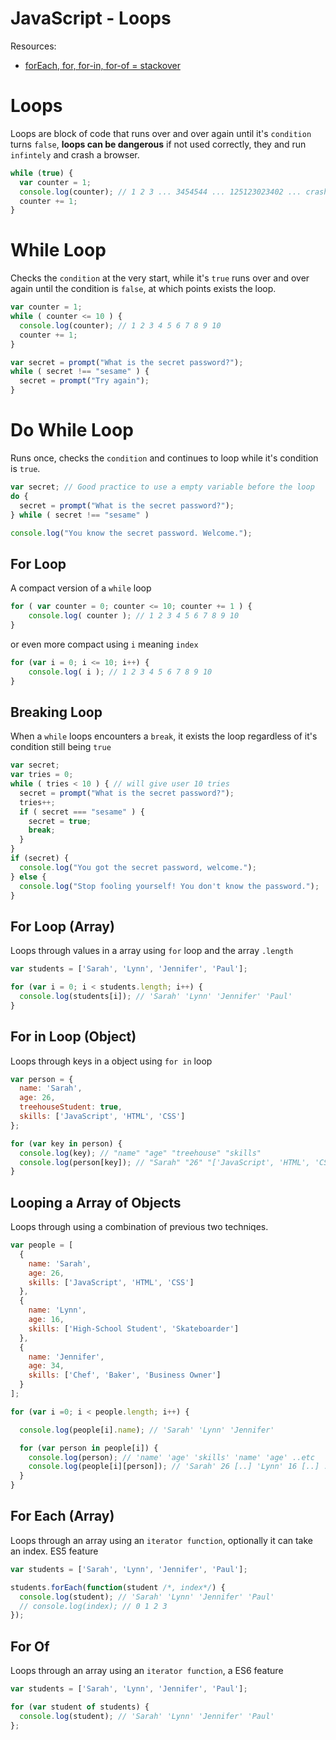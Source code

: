 # JavaScript - Loops

Resources:
- [forEach, for, for-in, for-of = stackover](http://stackoverflow.com/questions/9329446/for-each-over-an-array-in-javascript)

# Loops
Loops are block of code that runs over and over again until it's `condition` turns `false`, **loops can be dangerous** if not used correctly, they and run `infintely` and crash a browser.

```js
while (true) {
  var counter = 1;
  console.log(counter); // 1 2 3 ... 3454544 ... 125123023402 ... crash!
  counter += 1;
}
```

# While Loop
Checks the `condition` at the very start, while it's `true` runs over and over again until the condition is `false`, at which points exists the loop.


```js
var counter = 1;
while ( counter <= 10 ) {
  console.log(counter); // 1 2 3 4 5 6 7 8 9 10
  counter += 1;
}
```
```js
var secret = prompt("What is the secret password?");
while ( secret !== "sesame" ) {
  secret = prompt("Try again");
}
```


# Do While Loop
Runs once, checks the `condition` and continues to loop while it's condition is `true`.

```js
var secret; // Good practice to use a empty variable before the loop
do {
  secret = prompt("What is the secret password?");
} while ( secret !== "sesame" )

console.log("You know the secret password. Welcome.");
```

## For Loop
A compact version of a `while` loop

```js
for ( var counter = 0; counter <= 10; counter += 1 ) {
	console.log( counter ); // 1 2 3 4 5 6 7 8 9 10
}
```
or even more compact using `i` meaning `index`
```js
for (var i = 0; i <= 10; i++) {
	console.log( i ); // 1 2 3 4 5 6 7 8 9 10
}
```

## Breaking Loop
When a `while` loops encounters a `break`, it exists the loop regardless of it's condition still being `true`

```js
var secret;
var tries = 0;
while ( tries < 10 ) { // will give user 10 tries
  secret = prompt("What is the secret password?");
  tries++;
  if ( secret === "sesame" ) {
    secret = true;
    break;
  }
}
if (secret) {
  console.log("You got the secret password, welcome.");
} else {
  console.log("Stop fooling yourself! You don't know the password.");
}
```

## For Loop (Array)
Loops through values in a array using `for` loop and the array `.length`

```js
var students = ['Sarah', 'Lynn', 'Jennifer', 'Paul'];

for (var i = 0; i < students.length; i++) {
  console.log(students[i]); // 'Sarah' 'Lynn' 'Jennifer' 'Paul'
}
```

## For in Loop (Object)
Loops through keys in a object using `for in` loop

```js
var person = {
  name: 'Sarah',
  age: 26,
  treehouseStudent: true,
  skills: ['JavaScript', 'HTML', 'CSS']
};

for (var key in person) {
  console.log(key); // "name" "age" "treehouse" "skills"
  console.log(person[key]); // "Sarah" "26" "['JavaScript', 'HTML', 'CSS']"
}
```

## Looping a Array of Objects
Loops through using a combination of previous two techniqes.

```js
var people = [
  {
    name: 'Sarah',
    age: 26,
    skills: ['JavaScript', 'HTML', 'CSS']
  },
  {
    name: 'Lynn',
    age: 16,
    skills: ['High-School Student', 'Skateboarder']
  },
  {
    name: 'Jennifer',
    age: 34,
    skills: ['Chef', 'Baker', 'Business Owner']
  }
];

for (var i =0; i < people.length; i++) {

  console.log(people[i].name); // 'Sarah' 'Lynn' 'Jennifer'

  for (var person in people[i]) {
    console.log(person); // 'name' 'age' 'skills' 'name' 'age' ..etc
    console.log(people[i][person]); // 'Sarah' 26 [..] 'Lynn' 16 [..] ..etc
  }
}
```

## For Each (Array)
Loops through an array using an `iterator function`, optionally it can take an index. ES5 feature

```js
var students = ['Sarah', 'Lynn', 'Jennifer', 'Paul'];

students.forEach(function(student /*, index*/) {
  console.log(student); // 'Sarah' 'Lynn' 'Jennifer' 'Paul'
  // console.log(index); // 0 1 2 3
});
```

## For Of
Loops through an array using an `iterator function`, a ES6 feature

```js
var students = ['Sarah', 'Lynn', 'Jennifer', 'Paul'];

for (var student of students) {
  console.log(student); // 'Sarah' 'Lynn' 'Jennifer' 'Paul'
};
```
